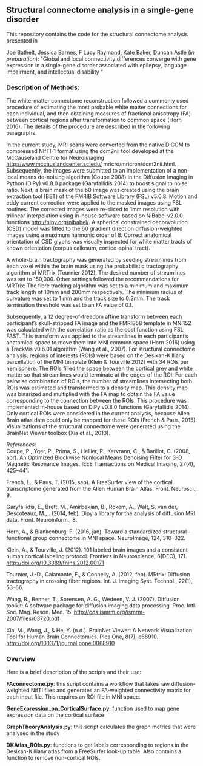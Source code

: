 
## Structural connectome analysis in a single-gene disorder 

This repository contains the code for the structural connectome analysis presented in  

Joe Bathelt, Jessica Barnes, F Lucy Raymond, Kate Baker, Duncan Astle (*in preparation*): "Global and local connectivity differences converge with gene expression in a single-gene disorder associated with epilepsy, language impairment, and intellectual disability
"

### Description of Methods:  

The white-matter connectome reconstruction followed a commonly used procedure of estimating the most probable white matter connections for each individual, and then obtaining measures of fractional anisotropy (FA) between cortical regions after transformation to common space (Horn 2016). The details of the procedure are described in the following paragraphs.

In the current study, MRI scans were converted from the native DICOM to compressed NIfTI-1 format using the dcm2nii tool developed at the McCauseland Centre for Neuroimaging http://www.mccauslandcenter.sc.edu/
mricro/mricron/dcm2nii.html. Subsequently, the images were submitted to an implementation of a non-local means de-noising algorithm (Coupe 2008) in the Diffusion Imaging in Python (DiPy) v0.8.0 package (Garyfallidis 2014) to boost signal to noise ratio. Next, a brain mask of the b0 image was created using the brain extraction tool (BET) of the FMRIB Software Library (FSL) v5.0.8. Motion and eddy current correction were applied to the masked images using FSL routines. The corrected images were re-sliced to 1mm resolution with trilinear interpolation using in-house software based on NiBabel v2.0.0 functions http://nipy.org/nibabel/. A spherical constrained deconvolution (CSD) model was fitted to the 60 gradient direction diffusion-weighted images using a maximum harmonic order of 8. Correct anatomical orientation of CSD glyphs was visually inspected for white matter tracts of known orientation (corpus callosum, cortico-spinal tract).

A whole-brain tractography was generated by seeding streamlines from each voxel within the brain mask using the probabilistic tractography algorithm of MRTrix (Tournier 2012). The desired number of streamlines was set to 150,000. Other settings followed the recommendations for MRTrix: The fibre tracking algorithm was set to a minimum and maximum track length of 10mm and 200mm respectively. The minimum radius of curvature was set to 1 mm and the track size to 0.2mm. The track termination threshold was set to an FA value of 0.1.

Subsequently, a 12 degree-of-freedom affine transform between each participant’s skull-stripped FA image and the FMRIB58 template in MNI152 was calculated with the correlation ratio as the cost function using FSL FAST. This transform was applied to the streamlines in each participant’s anatomical space to move them into MNI common space (Horn 2016) using a TrackVis v0.6.01 algorithm (Wang et al., 2007).
For structural connectome analysis, regions of interests (ROIs) were based on the Desikan-Killiany parcellation of the MNI template (Klein & Tourville 2012) with 34 ROIs per hemisphere. The ROIs filled the space between the cortical grey and white matter so that streamlines would terminate at the edges of the ROI. For each pairwise combination of ROIs, the number of streamlines intersecting both ROIs was estimated and transformed to a density map. This density map was binarized and multiplied with the FA map to obtain the FA value corresponding to the connection between the ROIs. This procedure was implemented in-house based on DiPy v0.8.0 functions (Garyfallidis 2014). Only cortical ROIs were considered in the current analysis, because Allen Brain atlas data could only be mapped for these ROIs (French & Paus, 2015). Visualizations of the structural connectome were generated using the BrainNet Viewer toolbox (Xia et al., 2013). 


*References*:   
Coupe, P., Yger, P., Prima, S., Hellier, P., Kervrann, C., & Barillot, C. (2008, apr). An Optimized Blockwise Nonlocal Means Denoising Filter for 3-D Magnetic Resonance Images. IEEE Transactions on Medical Imaging, 27(4), 425–441.

French, L., & Paus, T. (2015, sep). A FreeSurfer view of the cortical transcriptome generated from the Allen Human Brain Atlas. Front. Neurosci., 9.

Garyfallidis, E., Brett, M., Amirbekian, B., Rokem, A., Walt, S. van der, Descoteaux, M., . (2014, feb). Dipy a library for the analysis of diffusion MRI data. Front. Neuroinform., 8.

Horn, A., & Blankenburg, F. (2016, jan). Toward a standardized structural–functional group connectome in MNI space. NeuroImage, 124, 310–322.

Klein, A., & Tourville, J. (2012). 101 labeled brain images and a consistent human cortical labeling protocol. Frontiers in Neuroscience, 6(DEC), 171. http://doi.org/10.3389/fnins.2012.00171

Tournier, J.-D., Calamante, F., & Connelly, A. (2012, feb). MRtrix: Diffusion tractography in crossing fiber regions. Int. J. Imaging Syst. Technol., 22(1), 53–66.

Wang, R., Benner, T., Sorensen, A. G., Wedeen, V. J. (2007). Diffusion toolkit: A software package for diffusion imaging data processing. Proc. Intl. Soc. Mag. Reson. Med. 15. http://cds.ismrm.org/ismrm-2007/files/03720.pdf

Xia, M., Wang, J., & He, Y. (n.d.). BrainNet Viewer: A Network Visualization Tool for Human Brain Connectomics. Plos One, 8(7), e68910. http://doi.org/10.1371/journal.pone.0068910


### Overview
Here is a brief description of the scripts and their use:

**FAconnectome.py**: this script contains a workflow that takes raw diffusion-weighted NifTI files and generates an FA-weighted connectivity matrix for each input file. This requires an ROI file in MNI space.

**GeneExpression_on_CorticalSurface.py**: function used to map gene expression data on the cortical surface

**GraphTheoryAnalysis.py**: this script calculates the graph metrics that were analysed in the study

**DKAtlas_ROIs.py**: functions to get labels corresponding to regions in the Desikan-Killiany atlas from a FreeSurfer look-up table. Also contains a function to remove non-cortical ROIs. 

